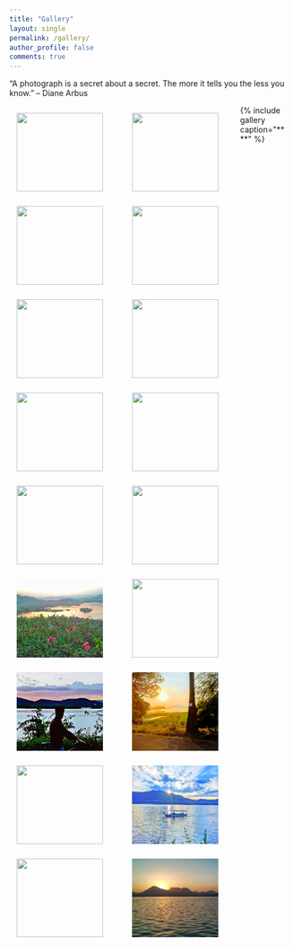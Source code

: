 ```yaml
---
title: "Gallery"
layout: single
permalink: /gallery/
author_profile: false
comments: true
---
```

“A photograph is a secret about a secret. The more it tells you the less you know.” – Diane Arbus
<style type='text/css'>
div.gallery {
  margin: 13px;
  float: left;
  width: 180px;
}

div.gallery img {
  width: 11em;
  height: 10em;
  float:left;
  object-fit: cover;
}

div.page__inner-wrap{
  width:900px;
}
div.desc {
  padding: 15px;
  text-align: center;
}
</style>
  <!-- {% for image in site.pics/gallery %}
    <div class="gallery">
      <a target="_blank" href="{{image.url}}">
       <img src="{{image.url}}">
      </a>
</div> 
  {% endfor %} -->
<div class="container">
<!-- img 1-->
<div class="gallery">
  <a target="_blank" href="/pics/gallery/Udaipur_LP1.jpeg">
    <img src="/pics/gallery/Udaipur_LP1.jpeg">
  </a>
</div>
<!-- img 2 -->
<div class="gallery">
  <a target="_blank" href="/pics/gallery/Powai_Lake.jpeg">
    <img src="/pics/gallery/Powai_Lake.jpeg">
  </a>
</div>

<!-- img 3 -->
<div class="gallery">
  <a target="_blank" href="/pics/gallery/Knowledge_Tree.jpeg">
    <img src="/pics/gallery/Knowledge_Tree.jpeg">
  </a>
</div>

<!-- img 4 -->
<div class="gallery">
  <a target="_blank" href="/pics/gallery/Slides.jpeg">
    <img src="/pics/gallery/Slides.jpeg">
  </a>
</div>

<!-- img 5 -->
<div class="gallery">
  <a target="_blank" href="/pics/gallery/Sunset.jpeg">
    <img src="/pics/gallery/Sunset.jpeg" >
  </a>
</div>

<!-- img 6 -->
<div class="gallery">
  <a target="_blank" href="/pics/gallery/Convohall_IITB.jpeg">
    <img src="/pics/gallery/Convohall_IITB.jpeg">
  </a>
</div>

<!-- img 7 -->
<div class="gallery">
  <a target="_blank" href="/pics/gallery/Ropeway.jpeg">
    <img src="/pics/gallery/Ropeway.jpeg">
  </a>
</div>

<!-- img 8 -->
<div class="gallery">
  <a target="_blank" href="/pics/gallery/City.jpeg">
    <img src="/pics/gallery/City.jpeg" >
  </a>
</div>

<!-- img 9 -->
<div class="gallery">
  <a target="_blank" href="/pics/gallery/Lake_Pichola.jpeg">
    <img src="/pics/gallery/Lake_Pichola.jpeg" >
  </a>
</div>

<!-- img 10 -->
<div class="gallery">
  <a target="_blank" href="/pics/gallery/Badi_Lake.jpeg">
    <img src="/pics/gallery/Badi_Lake.jpeg">
  </a>
</div>

<!-- img 11 -->
<div class="gallery">
  <a target="_blank" href="/pics/gallery/flower.jpeg">
    <img src="/pics/gallery/flower.jpeg">
  </a>
</div>

<!-- img 12 -->
<div class="gallery">
  <a target="_blank" href="/pics/gallery/GymkhanaIITB.jpeg">
    <img src="/pics/gallery/GymkhanaIITB.jpeg">
  </a>
</div>

<!-- img 13 -->
<div class="gallery">
  <a target="_blank" href="/pics/gallery/Cycle.jpg">
    <img src="/pics/gallery/Cycle.jpg" >
  </a>
</div>

<!-- img 14 -->
<div class="gallery">
  <a target="_blank" href="/pics/gallery/Lakeside.jpg">
    <img src="/pics/gallery/Lakeside.jpg">
  </a>
</div>

<!-- img 15 -->
<div class="gallery">
  <a target="_blank" href="/pics/gallery/greenery.jpeg">
    <img src="/pics/gallery/greenery.jpeg" >
  </a>
</div>

<!-- img 16 -->
<div class="gallery">
  <a target="_blank" href="/pics/gallery/boat.jpeg">
    <img src="/pics/gallery/boat.jpeg">
  </a>
</div>

<!-- img 17
<div class="gallery">
  <a target="_blank" href="/pics/gallery/sunset_2.jpg">
    <img src="/pics/gallery/sunset_2.jpg">
  </a>
</div> -->

<!-- img 18 -->
<div class="gallery">
  <a target="_blank" href="/pics/gallery/scene.jpeg">
    <img src="/pics/gallery/scene.jpeg" >
  </a>
</div>

<!-- img 19 -->
<div class="gallery">
  <a target="_blank" href="/pics/gallery/sunset3.jpeg">
    <img src="/pics/gallery/sunset3.jpeg">
  </a>
</div>
</div>
{% include gallery caption="** **" %}
